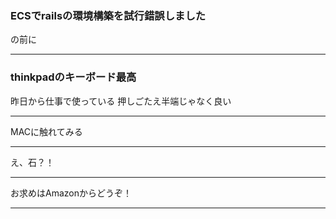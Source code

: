 ### ECSでrailsの環境構築を試行錯誤しました
の前に

---

### thinkpadのキーボード最高

昨日から仕事で使っている
押しごたえ半端じゃなく良い

---

MACに触れてみる

---

え、石？！

---

お求めはAmazonからどうぞ！

---

